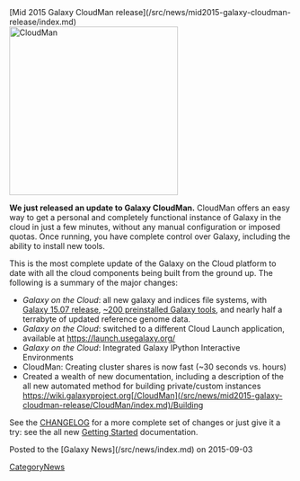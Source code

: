 <div class='newsItemHeader'>[Mid 2015 Galaxy CloudMan release](/src/news/mid2015-galaxy-cloudman-release/index.md)</div>

<div class='right'><a href='/src/cloudman/index.md'><img src="/src/images/logos/CloudManWideBlackLogo.png" alt="CloudMan" width="300" /></a></div>

**We just released an update to Galaxy CloudMan.** CloudMan offers an easy way to get a personal and completely functional instance of Galaxy in the cloud in just a few minutes, without any manual configuration or imposed quotas. Once running, you have complete control over Galaxy, including the ability to install new tools.

This is the most complete update of the Galaxy on the Cloud platform to date with all the cloud components being built from the ground up. The following is a summary of the major changes:

* *Galaxy on the Cloud*: all new galaxy and indices file systems, with [Galaxy 15.07 release](/src/news/2015_07-galaxy-release/index.md), [~200 preinstalled Galaxy tools](https://github.com/galaxyproject/galaxy-cloudman-playbook/blob/master/files/shed_tool_list.yaml), and nearly half a terrabyte of updated reference genome data.
* *Galaxy on the Cloud*: switched to a different Cloud Launch application, available at https://launch.usegalaxy.org/
* *Galaxy on the Cloud*: Integrated Galaxy IPython Interactive Environments
* CloudMan: Creating cluster shares is now fast (~30 seconds vs. hours)
* Created a wealth of new documentation, including a description of the all new automated method for building private/custom instances https://wiki.galaxyproject.org[/CloudMan](/src/news/mid2015-galaxy-cloudman-release/CloudMan/index.md)/Building

See the [CHANGELOG](https://github.com/galaxyproject/cloudman/blob/master/CHANGELOG.md) for a more complete set of changes or just give it a try: see the all new [Getting Started](https://wiki.galaxyproject.org/CloudMan/GettingStarted) documentation. 

<div class='newsItemFooter'>Posted to the [Galaxy News](/src/news/index.md) on 2015-09-03 </div>

[CategoryNews](/src/category-news/index.md)
